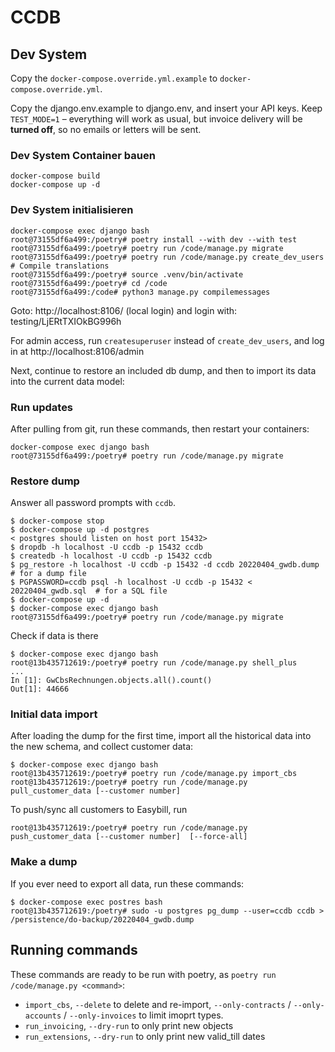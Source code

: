 # CCDB


## Dev System

Copy the `docker-compose.override.yml.example` to `docker-compose.override.yml`.

Copy the django.env.example to django.env, and insert your API keys. Keep ``TEST_MODE=1`` – everything will work as
usual, but invoice delivery will be **turned off**, so no emails or letters will be sent.

### Dev System Container bauen
```
docker-compose build
docker-compose up -d
```

### Dev System initialisieren
```
docker-compose exec django bash
root@73155df6a499:/poetry# poetry install --with dev --with test
root@73155df6a499:/poetry# poetry run /code/manage.py migrate
root@73155df6a499:/poetry# poetry run /code/manage.py create_dev_users
# Compile translations
root@73155df6a499:/poetry# source .venv/bin/activate
root@73155df6a499:/poetry# cd /code
root@73155df6a499:/code# python3 manage.py compilemessages
```

Goto: http://localhost:8106/ (local login)
and login with: testing/LjERtTXIOkBG996h

For admin access, run ``createsuperuser`` instead of ``create_dev_users``, and log in at 
http://localhost:8106/admin

Next, continue to restore an included db dump, and then to import its data into the current data model:

### Run updates

After pulling from git, run these commands, then restart your containers:

```
docker-compose exec django bash
root@73155df6a499:/poetry# poetry run /code/manage.py migrate
```

### Restore dump

Answer all password prompts with `ccdb`.

```
$ docker-compose stop
$ docker-compose up -d postgres
< postgres should listen on host port 15432>
$ dropdb -h localhost -U ccdb -p 15432 ccdb
$ createdb -h localhost -U ccdb -p 15432 ccdb
$ pg_restore -h localhost -U ccdb -p 15432 -d ccdb 20220404_gwdb.dump  # for a dump file
$ PGPASSWORD=ccdb psql -h localhost -U ccdb -p 15432 < 20220404_gwdb.sql  # for a SQL file
$ docker-compose up -d
$ docker-compose exec django bash
root@73155df6a499:/poetry# poetry run /code/manage.py migrate
```

Check if data is there

```
$ docker-compose exec django bash
root@13b435712619:/poetry# poetry run /code/manage.py shell_plus
...
In [1]: GwCbsRechnungen.objects.all().count()
Out[1]: 44666
```


### Initial data import

After loading the dump for the first time, import all the historical data into the new schema, and collect customer
data:

```
$ docker-compose exec django bash
root@13b435712619:/poetry# poetry run /code/manage.py import_cbs
root@13b435712619:/poetry# poetry run /code/manage.py pull_customer_data [--customer number]
```

To push/sync all customers to Easybill, run 

```
root@13b435712619:/poetry# poetry run /code/manage.py push_customer_data [--customer number]  [--force-all]
```

### Make a dump

If you ever need to export all data, run these commands:

```
$ docker-compose exec postres bash
root@13b435712619:/poetry# sudo -u postgres pg_dump --user=ccdb ccdb > /persistence/do-backup/20220404_gwdb.dump
```

## Running commands

These commands are ready to be run with poetry, as ``poetry run /code/manage.py <command>``:

- ``import_cbs``, ``--delete`` to delete and re-import, ``--only-contracts`` / ``--only-accounts`` / ``--only-invoices``
  to limit imoprt types.
- ``run_invoicing``, ``--dry-run`` to only print new objects
- ``run_extensions``, ``--dry-run`` to only print new valid_till dates
